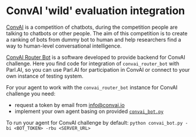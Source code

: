 # ConvAI 'wild' evaluation integration

[ConvAI](http://convai.io) is a competition of chatbots, during the competition people are talking to chatbots or other people. 
The aim of this competition is to create a ranking of bots from dummy bot to human and help researchers find a way to 
human-level conversational intelligence.

[ConvAI Router Bot](https://github.com/deepmipt/convai_router_bot) is a software developed to provide backend for ConvAI challenge. Here you find code for integration of `convai_router_bot` with Parl.AI, so you can use Parl.AI for participation in ConvAI or connect to your own instance of testing system.

For your agent to work with the `convai_router_bot` instance for ConvAI challenge you need:

- request a token by email from [info@convai.io](info@convai.io)
- implement your own agent basing on provided [`convai_bot.py`](./convai_bot.py)

To run your agent for ConvAI challenge by default: `python convai_bot.py -bi <BOT_TOKEN> -rbu <SERVER_URL>`
